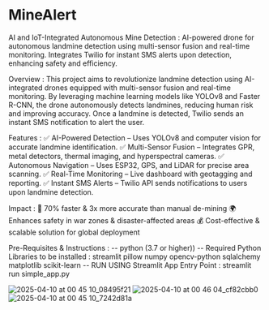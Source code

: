 # MineAlert
AI and IoT-Integrated Autonomous Mine Detection : AI-powered drone for autonomous landmine detection using multi-sensor fusion and real-time monitoring. Integrates Twilio for instant SMS alerts upon detection, enhancing safety and efficiency.

Overview : 
This project aims to revolutionize landmine detection using AI-integrated drones equipped with multi-sensor fusion and real-time monitoring. By leveraging machine learning models like YOLOv8 and Faster R-CNN, the drone autonomously detects landmines, reducing human risk and improving accuracy. Once a landmine is detected, Twilio sends an instant SMS notification to alert the user.

Features : 
✅ AI-Powered Detection – Uses YOLOv8 and computer vision for accurate landmine identification.
✅ Multi-Sensor Fusion – Integrates GPR, metal detectors, thermal imaging, and hyperspectral cameras.
✅ Autonomous Navigation – Uses ESP32, GPS, and LiDAR for precise area scanning.
✅ Real-Time Monitoring – Live dashboard with geotagging and reporting.
✅ Instant SMS Alerts – Twilio API sends notifications to users upon landmine detection.
 
Impact : 
🚀 70% faster & 3x more accurate than manual de-mining
🌍 Enhances safety in war zones & disaster-affected areas
💰 Cost-effective & scalable solution for global deployment

Pre-Requisites & Instructions :
-- python (3.7 or higher))
-- Required Python Libraries to be installed : streamlit
                                               pillow
                                               numpy
                                               opencv-python
                                               sqlalchemy
                                               matplotlib
                                               scikit-learn 
-- RUN USING Streamlit App Entry Point : streamlit run simple_app.py

![2025-04-10 at 00 45 10_08495f21](https://github.com/user-attachments/assets/141eda00-912d-402f-9c6d-43af187d2b37)
![2025-04-10 at 00 46 04_cf82cbb0](https://github.com/user-attachments/assets/487c8496-df56-45b2-a0e4-99a17be688f8)
![2025-04-10 at 00 45 10_7242d81a](https://github.com/user-attachments/assets/81981b9e-726d-47fd-bed0-ac619aa918a5)




